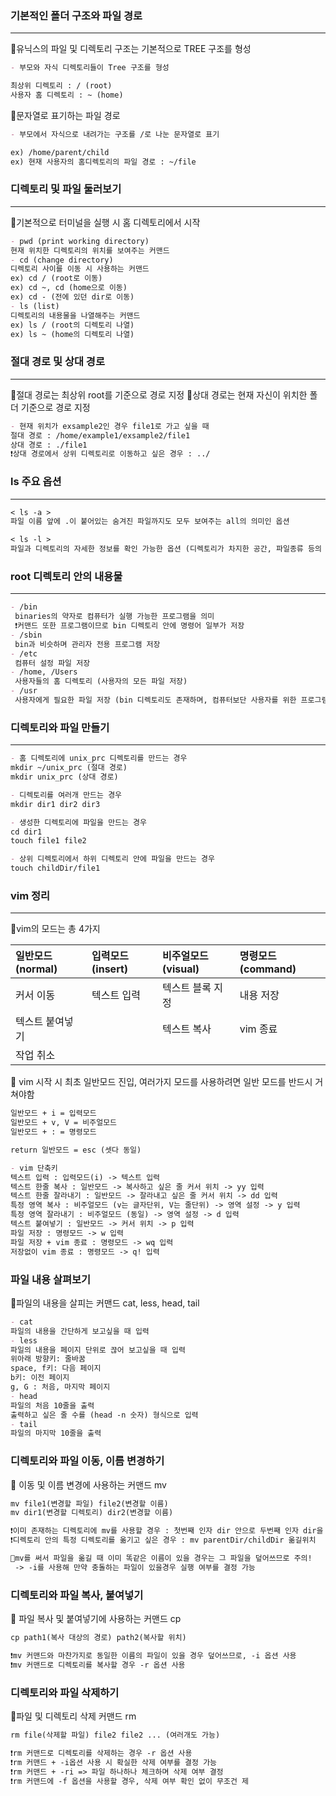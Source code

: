 ### 기본적인 폴더 구조와 파일 경로
---
🔖유닉스의 파일 및 디렉토리 구조는 기본적으로 TREE 구조를 형성
```markdown
- 부모와 자식 디렉토리들이 Tree 구조를 형성

최상위 디렉토리 : / (root)
사용자 홈 디렉토리 : ~ (home)
```

🔖문자열로 표기하는 파일 경로
```markdown
- 부모에서 자식으로 내려가는 구조를 /로 나눈 문자열로 표기

ex) /home/parent/child
ex) 현재 사용자의 홈디렉토리의 파일 경로 : ~/file
```

### 디렉토리 및 파일 둘러보기
---
🔖기본적으로 터미널을 실행 시 홈 디렉토리에서 시작
```markdown
- pwd (print working directory)
현재 위치한 디렉토리의 위치를 보여주는 커맨드
- cd (change directory)
디렉토리 사이를 이동 시 사용하는 커맨드
ex) cd / (root로 이동)
ex) cd ~, cd (home으로 이동)
ex) cd - (전에 있던 dir로 이동)
- ls (list)
디렉토리의 내용물을 나열해주는 커맨드
ex) ls / (root의 디렉토리 나열)
ex) ls ~ (home의 디렉토리 나열)
```

### 절대 경로 및 상대 경로
---
🔖절대 경로는 최상위 root를 기준으로 경로 지정
🔖상대 경로는 현재 자신이 위치한 폴더 기준으로 경로 지정
```markdown
- 현재 위치가 exsample2인 경우 file1로 가고 싶을 때
절대 경로 : /home/example1/exsample2/file1
상대 경로 : ./file1
❗상대 경로에서 상위 디렉토리로 이동하고 싶은 경우 : ../
```

### ls 주요 옵션
---
```markdown
< ls -a >
파일 이름 앞에 .이 붙어있는 숨겨진 파일까지도 모두 보여주는 all의 의미인 옵션

< ls -l >
파일과 디렉토리의 자세한 정보를 확인 가능한 옵션 (디렉토리가 차지한 공간, 파일종류 등의 정보)
```

### root 디렉토리 안의 내용물
---
```markdown
- /bin
 binaries의 약자로 컴퓨터가 실행 가능한 프로그램을 의미
 ❗커맨드 또한 프로그램이므로 bin 디렉토리 안에 명령어 일부가 저장
- /sbin
 bin과 비슷하며 관리자 전용 프로그램 저장
- /etc
 컴퓨터 설정 파일 저장
- /home, /Users
 사용자들의 홈 디렉토리 (사용자의 모든 파일 저장)
- /usr
 사용자에게 필요한 파일 저장 (bin 디렉토리도 존재하며, 컴퓨터보단 사용자를 위한 프로그램 저장)
```

### 디렉토리와 파일 만들기
---
```markdown
- 홈 디렉토리에 unix_prc 디렉토리를 만드는 경우
mkdir ~/unix_prc (절대 경로)
mkdir unix_prc (상대 경로)

- 디렉토리를 여러개 만드는 경우
mkdir dir1 dir2 dir3

- 생성한 디렉토리에 파일을 만드는 경우
cd dir1
touch file1 file2 

- 상위 디렉토리에서 하위 디렉토리 안에 파일을 만드는 경우
touch childDir/file1
```

### vim 정리
---
🔖vim의 모드는 총 4가지

| 일반모드(normal) | 입력모드(insert) | 비주얼모드(visual) | 명령모드(command) |
| :----------- | :----------- | :------------ | :------------ |
| 커서 이동        | 텍스트 입력       | 텍스트 블록 지정     | 내용 저장         |
| 텍스트 붙여넣기     |              | 텍스트 복사        | vim 종료        |
| 작업 취소        |              |               |               |
🔖 vim 시작 시 최초 일반모드 진입, 여러가지 모드를 사용하려면 일반 모드를 반드시 거쳐야함
```markdown
일반모드 + i = 입력모드
일반모드 + v, V = 비주얼모드
일반모드 + : = 명령모드

return 일반모드 = esc (셋다 동일)
```

```markdown
- vim 단축키
텍스트 입력 : 입력모드(i) -> 텍스트 입력
텍스트 한줄 복사 : 일반모드 -> 복사하고 싶은 줄 커서 위치 -> yy 입력
텍스트 한줄 잘라내기 : 일반모드 -> 잘라내고 싶은 줄 커서 위치 -> dd 입력
특정 영역 복사 : 비주얼모드 (v는 글자단위, V는 줄단위) -> 영역 설정 -> y 입력
특정 영역 잘라내기 : 비주얼모드 (동일) -> 영역 설정 -> d 입력
텍스트 붙여넣기 : 일반모드 -> 커서 위치 -> p 입력
파일 저장 : 명령모드 -> w 입력
파일 저장 + vim 종료 : 명령모드 -> wq 입력
저장없이 vim 종료 : 명령모드 -> q! 입력
```

### 파일 내용 살펴보기
🔖파일의 내용을 살피는 커맨드 cat, less, head, tail
```markdown
- cat
파일의 내용을 간단하게 보고싶을 때 입력
- less
파일의 내용을 페이지 단위로 끊어 보고싶을 때 입력
위아래 방향키: 줄바꿈
space, f키: 다음 페이지
b키: 이전 페이지
g, G : 처음, 마지막 페이지
- head
파일의 처음 10줄을 출력
출력하고 싶은 줄 수를 (head -n 숫자) 형식으로 입력
- tail
파일의 마지막 10줄을 출력
```

### 디렉토리와 파일 이동, 이름 변경하기
🔖 이동 및 이름 변경에 사용하는 커맨드 mv
```markdown
mv file1(변경할 파일) file2(변경할 이름)
mv dir1(변경할 디렉토리) dir2(변경할 이름)

❗이미 존재하는 디렉토리에 mv를 사용할 경우 : 첫번째 인자 dir 안으로 두번째 인자 dir을 이동
❗디렉토리 안의 특정 디렉토리를 옮기고 싶은 경우 : mv parentDir/childDir 옮길위치

🤨mv를 써서 파일을 옮길 때 이미 똑같은 이름이 있을 경우는 그 파일을 덮어쓰므로 주의!
 -> -i를 사용해 만약 충돌하는 파일이 있을경우 실행 여부를 결정 가능
```

### 디렉토리와 파일 복사, 붙여넣기
🔖 파일 복사 및 붙여넣기에 사용하는 커맨드 cp
```markdown
cp path1(복사 대상의 경로) path2(복사할 위치)

❗mv 커맨드와 마찬가지로 동일한 이름의 파일이 있을 경우 덮어쓰므로, -i 옵션 사용
❗mv 커맨드로 디렉토리를 복사할 경우 -r 옵션 사용
```

### 디렉토리와 파일 삭제하기
🔖파일 및 디렉토리 삭제 커맨드 rm
```markdown
rm file(삭제할 파일) file2 file2 ... (여러개도 가능)

❗rm 커맨드로 디렉토리를 삭제하는 경우 -r 옵션 사용
❗rm 커맨드 + -i옵션 사용 시 확실한 삭제 여부를 결정 가능
❗rm 커맨드 + -ri => 파일 하나하나 체크하며 삭제 여부 결정
❗rm 커맨드에 -f 옵션을 사용할 경우, 삭제 여부 확인 없이 무조건 제
```